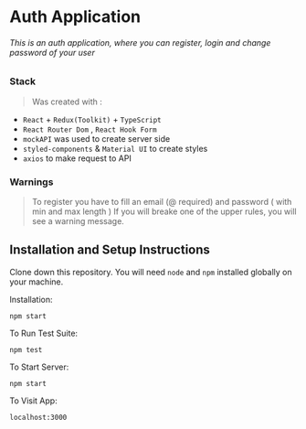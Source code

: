 # Auth Application

###### This is an auth application, where you can register, login and change password of your user
 
 ### Stack 

>Was created with : 

- `React` + `Redux(Toolkit)` + `TypeScript`
- `React Router Dom` , `React Hook Form`
- `mockAPI` was used to create server side
- `styled-components` & `Material UI` to create styles
- `axios` to make request to API

### Warnings

>To register you have to fill an email (@ required)  and password ( with min and max length )
>If you will breake one of the upper rules, you will see a warning message. 

## Installation and Setup Instructions

Clone down this repository. You will need  `node` and `npm` installed globally on your machine.

Installation:

`npm start`

To Run Test Suite:

`npm test`

To Start Server:

`npm start`

To Visit App:

`localhost:3000`



